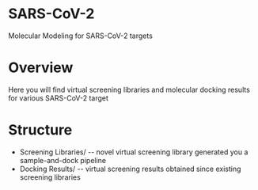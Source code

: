 # SARS-CoV-2
Molecular Modeling for SARS-CoV-2 targets

# Overview
Here you will find virtual screening libraries and molecular docking results for various SARS-CoV-2 target

# Structure
* Screening Libraries/ -- novel virtual screening library generated you a sample-and-dock pipeline
* Docking Results/ -- virtual screening results obtained since existing screening libraries



